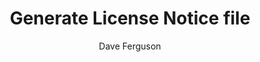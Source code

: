 ---
layout: post
repolink: "https://github.com/gmdavef/sca-scripts"
title: "Generate License Notice file"
description: "Python script that creates a License Notice file (sometimes called an Attribution Report) for an application that has been scanned by Veracode SCA."
author: "Dave Ferguson"
author-link: "https://github.com/gmdavef"
content-type: "results_collection_and_display"
repo: "github"
repo_title: "Generate License Notice file"
---
